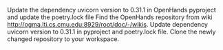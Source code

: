 Update the dependency uvicorn version to 0.31.1 in OpenHands pyproject and update the poetry.lock file
Find the OpenHands repository from wiki http://ogma.lti.cs.cmu.edu:8929/root/doc/-/wikis.
Update dependency uvicorn version to 0.31.1 in pyproject and poetry.lock file.
Clone the newly changed repository to your workspace.